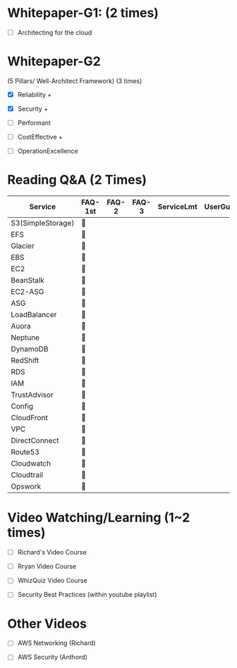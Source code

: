 # Whitepaper-G1: (2 times)

- [ ] Architecting for the cloud

# Whitepaper-G2 
(5 Pillars/ Well-Architect Framework) (3 times)

- [x] Reliability +

- [x] Security +

- [ ] Performant

- [ ] CostEffective +

- [ ] OperationExcellence

# Reading Q&A (2 Times)

Service | FAQ-1st | FAQ-2 | FAQ-3 | ServiceLmt | UserGuide
------------ | ------------- | ------------ | ------------- | ------------ |  ------------ |
S3(SimpleStorage) | :bouquet:|  |  |  
EFS | :sunflower:|  |  |  
Glacier | :sunflower:|  |  |  
EBS | :sunflower:|  |  | 
EC2 | :sunflower:|  |  |  
BeanStalk | :sunflower:|  |  |  
EC2-ASG | :sunflower:|  |  |  
ASG | :sunflower:|  |  |  
LoadBalancer | :sunflower:|  |  |  
Auora | :sunflower:|  |  |  
Neptune | :sunflower:|  |  |  
DynamoDB | :sunflower:|  |  |  
RedShift | :sunflower:|  |  |  
RDS | :sunflower:|  |  |  
IAM | :sunflower:|  |  |  
TrustAdvisor | :sunflower:|  |  |  
Config | :sunflower:|  |  |  
CloudFront | :sunflower:|  |  |  
VPC | :sunflower:|  |  |  
DirectConnect | :sunflower:|  |  |  
Route53 | :sunflower:|  |  | 
Cloudwatch | :sunflower:|  |  | 
Cloudtrail | :sunflower:|  |  | 
Opswork | :sunflower:|  |  |  


# Video Watching/Learning (1~2 times)

- [ ]  Richard's Video Course

- [ ]  Rryan Video Course

- [ ]  WhizQuiz Video Course

- [ ]  Security Best Practices (within youtube playlist)

# Other Videos

- [ ]  AWS Networking (Richard)

- [ ]  AWS Security (Anthord)
